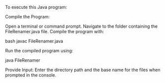 To execute this Java program:

Compile the Program:

Open a terminal or command prompt.
Navigate to the folder containing the FileRenamer.java file.
Compile the program with:

bash
javac FileRenamer.java

Run the compiled program using:

java FileRenamer

Provide Input:
Enter the directory path and the base name for the files when prompted in the console.
